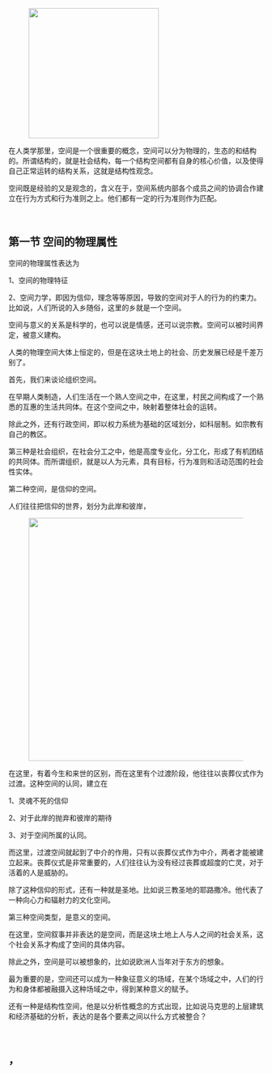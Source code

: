 <p></p><figure data-size="normal"><img src="https://picx.zhimg.com/v2-2e567db54a41a5333f17a05bffef6233_720w.jpg?source=d16d100b" data-caption="" data-size="normal" data-rawwidth="257" data-rawheight="301" class="content_image" width="257"></figure><p data-pid="yl-zKUKj">在人类学那里，空间是一个很重要的概念，空间可以分为物理的，生态的和结构的。所谓结构的，就是社会结构，每一个结构空间都有自身的核心价值，以及使得自己正常运转的结构关系，这就是结构性观念。</p><p data-pid="GrhBxEpt">空间既是经验的又是观念的，含义在于，空间系统内部各个成员之间的协调合作建立在行为方式和行为准则之上。他们都有一定的行为准则作为匹配。</p><p><br></p><h2>第一节 空间的物理属性</h2><p data-pid="cDSswSzw">空间的物理属性表达为</p><p data-pid="z8XODsW0">1、空间的物理特征</p><p data-pid="xw3L_JNO">2、空间力学，即因为信仰，理念等等原因，导致的空间对于人的行为的约束力。比如说，人们所说的入乡随俗，这里的乡就是一个空间。</p><p data-pid="kHdtWB0l">空间与意义的关系是科学的，也可以说是情感，还可以说宗教。空间可以被时间界定，被意义建构。</p><p data-pid="hFCghHHz">人类的物理空间大体上恒定的，但是在这块土地上的社会、历史发展已经是千差万别了。</p><p data-pid="RwvBBsVi">首先，我们来谈论组织空间。</p><p data-pid="_9fTXhw9">在早期人类制造，人们生活在一个熟人空间之中，在这里，村民之间构成了一个熟悉的互惠的生活共同体。在这个空间之中，映射着整体社会的运转。</p><p data-pid="4cub2hkX">除此之外，还有行政空间，即以权力系统为基础的区域划分，如科层制。如宗教有自己的教区。</p><p data-pid="bhBHvHBG">第三种是社会组织，在社会分工之中，他是高度专业化，分工化，形成了有机团结的共同体。而所谓组织，就是以人为元素，具有目标，行为准则和活动范围的社会性实体。</p><p data-pid="kgQRYHzR">第二种空间，是信仰的空间。</p><p data-pid="6TQF_65H">人们往往把信仰的世界，划分为此岸和彼岸，</p><figure data-size="normal"><img src="https://picx.zhimg.com/v2-e036e4b2abceffb1c6b06950a7987109_720w.jpg?source=d16d100b" data-caption="" data-size="normal" data-rawwidth="480" data-rawheight="396" class="origin_image zh-lightbox-thumb" width="480" data-original="https://pic1.zhimg.com/v2-e036e4b2abceffb1c6b06950a7987109_720w.jpg?source=d16d100b"></figure><p data-pid="NUFHxYea">在这里，有着今生和来世的区别，而在这里有个过渡阶段，他往往以丧葬仪式作为过渡。这种空间的认同，建立在</p><p data-pid="h7B1pWmD">1、灵魂不死的信仰</p><p data-pid="o8f7WnPM">2、对于此岸的抛弃和彼岸的期待</p><p data-pid="1UtwdW1D">3、对于空间所属的认同。</p><p data-pid="AqVEM2HS">而这里，过渡空间就起到了中介的作用，只有以丧葬仪式作为中介，两者才能被建立起来。丧葬仪式是非常重要的，人们往往认为没有经过丧葬或超度的亡灵，对于活着的人是威胁的。</p><p data-pid="mgjpWXg7">除了这种信仰的形式，还有一种就是圣地。比如说三教圣地的耶路撒冷。他代表了一种向心力和辐射力的文化空间。</p><p data-pid="XVS190ai">第三种空间类型，是意义的空间。</p><p data-pid="i9HtfCGN">在这里，空间叙事并非表达的是空间，而是这块土地上人与人之间的社会关系，这个社会关系才构成了空间的具体内容。</p><p data-pid="0Gs4MUOn">除此之外，空间是可以被想象的，比如说欧洲人当年对于东方的想象。</p><p data-pid="-Q2KXr3D">最为重要的是，空间还可以成为一种象征意义的场域，在某个场域之中，人们的行为和身体都被融摄入这种场域之中，得到某种意义的赋予。</p><p data-pid="V4S1x9oi">还有一种是结构性空间，他是以分析性概念的方式出现，比如说马克思的上层建筑和经济基础的分析，表达的是各个要素之间以什么方式被整合？</p><p><br></p><h2>，</h2><p></p>